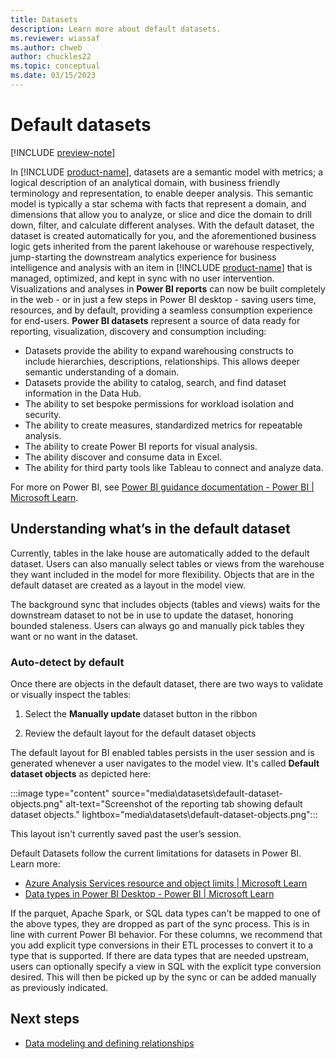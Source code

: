 ```yaml
---
title: Datasets
description: Learn more about default datasets.
ms.reviewer: wiassaf
ms.author: chweb
author: chuckles22
ms.topic: conceptual
ms.date: 03/15/2023
---
```


# Default datasets

[!INCLUDE [preview-note](../includes/preview-note.md)]

In [!INCLUDE [product-name](../includes/product-name.md)], datasets are a semantic model with metrics; a logical description of an analytical domain, with business friendly terminology and representation, to enable deeper analysis. This semantic model is typically a star schema with facts that represent a domain, and dimensions that allow you to analyze, or slice and dice the domain to drill down, filter, and calculate different analyses. With the default dataset, the dataset is created automatically for you, and the aforementioned business logic gets inherited from the parent lakehouse or warehouse respectively, jump-starting the downstream analytics experience for business intelligence and analysis with an item in [!INCLUDE [product-name](../includes/product-name.md)] that is managed, optimized, and kept in sync with no user intervention. Visualizations and analyses in **Power BI reports** can now be built completely in the web - or in just a few steps in Power BI desktop - saving users time, resources, and by default, providing a seamless consumption experience for end-users. **Power BI datasets** represent a source of data ready for reporting, visualization, discovery and consumption including:

- Datasets provide the ability to expand warehousing constructs to include hierarchies, descriptions, relationships. This allows deeper semantic understanding of a domain.
- Datasets provide the ability to catalog, search, and find dataset information in the Data Hub.
- The ability to set bespoke permissions for workload isolation and security.
- The ability to create measures, standardized metrics for repeatable analysis.
- The ability to create Power BI reports for visual analysis.
- The ability discover and consume data in Excel.
- The ability for third party tools like Tableau to connect and analyze data.

For more on Power BI, see [Power BI guidance documentation - Power BI | Microsoft Learn](/power-bi/guidance/).

## Understanding what’s in the default dataset

Currently, tables in the lake house are automatically added to the default dataset. Users can also manually select tables or views from the warehouse they want included in the model for more flexibility. Objects that are in the default dataset are created as a layout in the model view.

The background sync that includes objects (tables and views) waits for the downstream dataset to not be in use to update the dataset, honoring bounded staleness. Users can always go and manually pick tables they want or no want in the dataset.

### Auto-detect by default

Once there are objects in the default dataset, there are two ways to validate or visually inspect the tables:

1. Select the **Manually update** dataset button in the ribbon

1. Review the default layout for the default dataset objects

The default layout for BI enabled tables persists in the user session and is generated whenever a user navigates to the model view. It's called **Default dataset objects** as depicted here:

:::image type="content" source="media\datasets\default-dataset-objects.png" alt-text="Screenshot of the reporting tab showing default dataset objects." lightbox="media\datasets\default-dataset-objects.png":::

This layout isn't currently saved past the user’s session.

Default Datasets follow the current limitations for datasets in Power BI. Learn more:

- [Azure Analysis Services resource and object limits | Microsoft Learn](/azure/analysis-services/analysis-services-capacity-limits)
- [Data types in Power BI Desktop - Power BI | Microsoft Learn](/power-bi/connect-data/desktop-data-types)

If the parquet, Apache Spark, or SQL data types can't be mapped to one of the above types, they are dropped as part of the sync process. This is in line with current Power BI behavior. For these columns, we recommend that you add explicit type conversions in their ETL processes to convert it to a type that is supported. If there are data types that are needed upstream, users can optionally specify a view in SQL with the explicit type conversion desired. This will then be picked up by the sync or can be added manually as previously indicated.

## Next steps

- [Data modeling and defining relationships](data-modeling-defining-relationships.md)
